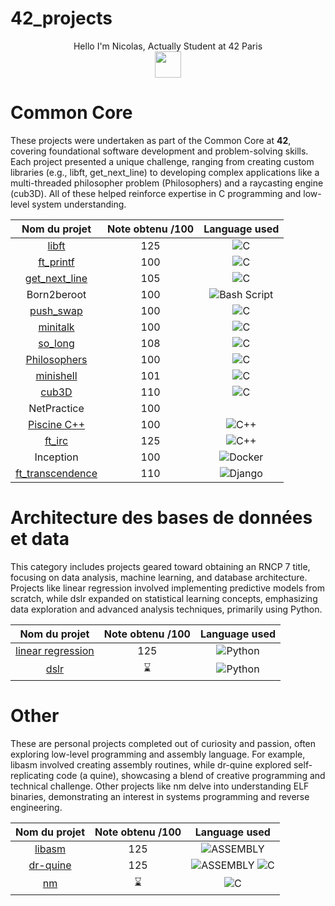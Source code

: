 # 42_projects

<div align="center">
Hello I'm Nicolas, Actually Student at 42 Paris <br />
<a href="#"><img src="https://42.fr/wp-content/uploads/2021/05/42-Final-sigle-seul.svg" width="42" /></a>
</div>

# Common Core
These projects were undertaken as part of the Common Core at **42**, covering foundational software development and problem-solving skills. Each project presented a unique challenge, ranging from creating custom libraries (e.g., libft, get_next_line) to developing complex applications like a multi-threaded philosopher problem (Philosophers) and a raycasting engine (cub3D). All of these helped reinforce expertise in C programming and low-level system understanding.
<div align="center">
  
|  Nom du projet                                                    | Note obtenu /100 | Language used                                                                                                             |
|:-----------------------------------------------------------------:|:----------------:|:-------------------------------------------------------------------------------------------------------------------------:|
|             [libft](https://github.com/42nbled/libft)             |        125       | ![C](https://img.shields.io/badge/c-%2300599C.svg?style=for-the-badge&logo=c&logoColor=white)                             |
|         [ft_printf](https://github.com/42nbled/printf)            |        100       | ![C](https://img.shields.io/badge/c-%2300599C.svg?style=for-the-badge&logo=c&logoColor=white)                             |
|     [get_next_line](https://github.com/42nbled/get_next_line)     |        105       | ![C](https://img.shields.io/badge/c-%2300599C.svg?style=for-the-badge&logo=c&logoColor=white)                             |
|         Born2beroot                                               |        100       | ![Bash Script](https://img.shields.io/badge/bash_script-%23121011.svg?style=for-the-badge&logo=gnu-bash&logoColor=white)  |
|         [push_swap](https://github.com/42nbled/push_swap)         |        100       | ![C](https://img.shields.io/badge/c-%2300599C.svg?style=for-the-badge&logo=c&logoColor=white)                             |
|          [minitalk](https://github.com/42nbled/minitalk)          |        100       | ![C](https://img.shields.io/badge/c-%2300599C.svg?style=for-the-badge&logo=c&logoColor=white)                             |
|           [so_long](https://github.com/42nbled/so_long)           |        108       | ![C](https://img.shields.io/badge/c-%2300599C.svg?style=for-the-badge&logo=c&logoColor=white)                             |
|      [Philosophers](https://github.com/42nbled/philosopher)       |        100       | ![C](https://img.shields.io/badge/c-%2300599C.svg?style=for-the-badge&logo=c&logoColor=white)                             |
|         [minishell](https://github.com/42nbled/minishell-v5)      |        101       | ![C](https://img.shields.io/badge/c-%2300599C.svg?style=for-the-badge&logo=c&logoColor=white)                             |
|             [cub3D](https://github.com/42nbled/cub3d)             |        110       | ![C](https://img.shields.io/badge/c-%2300599C.svg?style=for-the-badge&logo=c&logoColor=white)                             |
|         NetPractice                                               |        100       |                                                                                                                           |
|       [Piscine C++](https://github.com/42nbled/cpp)               |        100       | ![C++](https://img.shields.io/badge/c++-%2300599C.svg?style=for-the-badge&logo=c%2B%2B&logoColor=white)                   |
|            [ft_irc](https://github.com/Nanasmd/ft-irc)            |        125       | ![C++](https://img.shields.io/badge/c++-%2300599C.svg?style=for-the-badge&logo=c%2B%2B&logoColor=white)                   |
|           Inception                                               |        100       | ![Docker](https://img.shields.io/badge/docker-%230db7ed.svg?style=for-the-badge&logo=docker&logoColor=white)              |
|  [ft_transcendence](https://github.com/IcarioX3/ft_transcendence) |        110       | ![Django](https://img.shields.io/badge/django-%23092E20.svg?style=for-the-badge&logo=django&logoColor=white)              |
</div>

# Architecture des bases de données et data

This category includes projects geared toward obtaining an RNCP 7 title, focusing on data analysis, machine learning, and database architecture. Projects like linear regression involved implementing predictive models from scratch, while dslr expanded on statistical learning concepts, emphasizing data exploration and advanced analysis techniques, primarily using Python.
<div align="center">

|  Nom du projet                                                    | Note obtenu /100 |  Language used                                                                                          |
|:-----------------------------------------------------------------:|:----------------:|:-------------------------------------------------------------------------------------------------------:|
| [linear regression](https://github.com/42nbled/linear_regression) |        125       | ![Python](https://img.shields.io/badge/python-3670A0?style=for-the-badge&logo=python&logoColor=ffdd54)  |
|              [dslr](https://github.com/42nbled/dslr)              |         ⌛       | ![Python](https://img.shields.io/badge/python-3670A0?style=for-the-badge&logo=python&logoColor=ffdd54)  |
</div>

# Other

These are personal projects completed out of curiosity and passion, often exploring low-level programming and assembly language. For example, libasm involved creating assembly routines, while dr-quine explored self-replicating code (a quine), showcasing a blend of creative programming and technical challenge. Other projects like nm delve into understanding ELF binaries, demonstrating an interest in systems programming and reverse engineering.
<div align="center">

|  Nom du projet                                           | Note obtenu /100 |  Language used                                                                                                                                                                 |
|:--------------------------------------------------------:|:----------------:|:------------------------------------------------------------------------------------------------------------------------------------------------------------------------------:|
|            [libasm](https://github.com/42nbled/libasm)   |        125       | ![ASSEMBLY](https://img.shields.io/badge/_-ASM-6E4C13.svg?style=for-the-badge)                                                                                                 |
|          [dr-quine](https://github.com/42nbled/dr-quine) |        125       | ![ASSEMBLY](https://img.shields.io/badge/_-ASM-6E4C13.svg?style=for-the-badge)  ![C](https://img.shields.io/badge/c-%2300599C.svg?style=for-the-badge&logo=c&logoColor=white)  |
|                [nm](https://github.com/42nbled/ft_nm)    |         ⌛       | ![C](https://img.shields.io/badge/c-%2300599C.svg?style=for-the-badge&logo=c&logoColor=white)                                                                                  |
</div>
